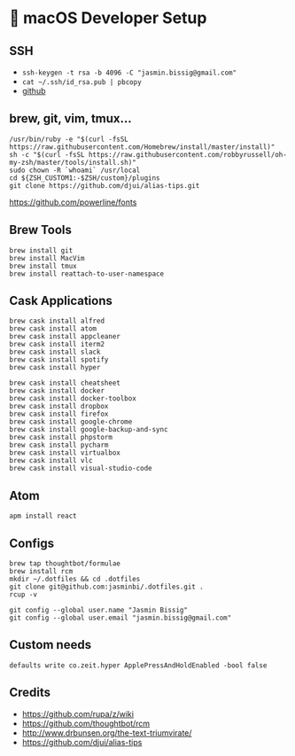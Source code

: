 #  macOS Developer Setup

## SSH
- `ssh-keygen -t rsa -b 4096 -C "jasmin.bissig@gmail.com"`
- `cat ~/.ssh/id_rsa.pub | pbcopy`
- [github](https://github.com/settings/keys)


## brew, git, vim, tmux...
```
/usr/bin/ruby -e "$(curl -fsSL https://raw.githubusercontent.com/Homebrew/install/master/install)"
sh -c "$(curl -fsSL https://raw.githubusercontent.com/robbyrussell/oh-my-zsh/master/tools/install.sh)"
sudo chown -R `whoami` /usr/local
cd ${ZSH_CUSTOM1:-$ZSH/custom}/plugins
git clone https://github.com/djui/alias-tips.git
```

https://github.com/powerline/fonts

## Brew Tools
```
brew install git
brew install MacVim
brew install tmux
brew install reattach-to-user-namespace
```

## Cask Applications
```
brew cask install alfred
brew cask install atom
brew cask install appcleaner
brew cask install iterm2
brew cask install slack
brew cask install spotify
brew cask install hyper

brew cask install cheatsheet
brew cask install docker
brew cask install docker-toolbox
brew cask install dropbox
brew cask install firefox
brew cask install google-chrome
brew cask install google-backup-and-sync
brew cask install phpstorm
brew cask install pycharm
brew cask install virtualbox
brew cask install vlc
brew cask install visual-studio-code

```

## Atom
```
apm install react
```

## Configs
```
brew tap thoughtbot/formulae
brew install rcm
mkdir ~/.dotfiles && cd .dotfiles
git clone git@github.com:jasminbi/.dotfiles.git .
rcup -v

git config --global user.name "Jasmin Bissig"
git config --global user.email "jasmin.bissig@gmail.com"
```

## Custom needs
`defaults write co.zeit.hyper ApplePressAndHoldEnabled -bool false`

## Credits
- https://github.com/rupa/z/wiki
- https://github.com/thoughtbot/rcm
- http://www.drbunsen.org/the-text-triumvirate/
- https://github.com/djui/alias-tips
